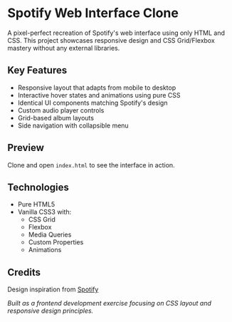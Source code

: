 # Spotify Web Interface Clone

A pixel-perfect recreation of Spotify's web interface using only HTML and CSS. This project showcases responsive design and CSS Grid/Flexbox mastery without any external libraries.

## Key Features

- Responsive layout that adapts from mobile to desktop
- Interactive hover states and animations using pure CSS
- Identical UI components matching Spotify's design
- Custom audio player controls
- Grid-based album layouts
- Side navigation with collapsible menu

## Preview

Clone and open `index.html` to see the interface in action.

## Technologies

- Pure HTML5
- Vanilla CSS3 with:
  - CSS Grid
  - Flexbox
  - Media Queries
  - Custom Properties
  - Animations

## Credits

Design inspiration from [Spotify](https://open.spotify.com/)

_Built as a frontend development exercise focusing on CSS layout and responsive design principles._

